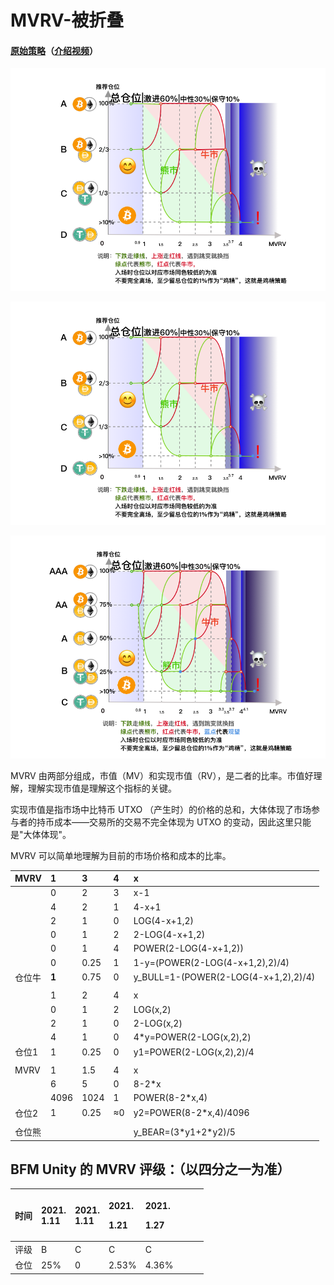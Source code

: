 # MVRV-被折叠

#### [原始策略](https://share.weiyun.com/a0QaKX11)（[介绍视频](https://www.bilibili.com/video/BV1uA411g7Sn)）

![](../.gitbook/assets/mvrv-jian-ban-.png)

![](../.gitbook/assets/mvrv-jian-ban-.png)

![](../.gitbook/assets/mvrv.png)

MVRV 由两部分组成，市值（MV）和实现市值（RV），是二者的比率。市值好理解，理解实现市值是理解这个指标的关键。

实现市值是指市场中比特币 UTXO （产生时）的价格的总和，大体体现了市场参与者的持币成本——交易所的交易不完全体现为 UTXO 的变动，因此这里只能是"大体体现"。

MVRV 可以简单地理解为目前的市场价格和成本的比率。

| MVRV | 1 | 3 | 4 | x |
| :--- | :--- | :--- | :--- | :--- |
|  | 0 | 2 | 3 | x-1 |
|  | 4 | 2 | 1 | 4-x+1 |
|  | 2 | 1 | 0 | LOG\(4-x+1,2\) |
|  | 0 | 1 | 2 | 2-LOG\(4-x+1,2\) |
|  | 0 | 1 | 4 | POWER\(2-LOG\(4-x+1,2\)\) |
|  | 0 | 0.25 | 1 | 1-y=\(POWER\(2-LOG\(4-x+1,2\),2\)/4\) |
| 仓位牛 | **1** | 0.75 | 0 | y\_BULL=1-\(POWER\(2-LOG\(4-x+1,2\),2\)/4\) |
|  |  |  |  |  |
|  | 1 | 2 | 4 | x |
|  | 0 | 1 | 2 | LOG\(x,2\) |
|  | 2 | 1 | 0 | 2-LOG\(x,2\) |
|  | 4 | 1 | 0 | 4\*y=POWER\(2-LOG\(x,2\),2\) |
| 仓位1 | 1 | 0.25 | 0 | y1=POWER\(2-LOG\(x,2\),2\)/4 |
|  |  |  |  |  |
| MVRV | 1 | 1.5 | 4 | x |
|  | 6 | 5 | 0 | 8-2\*x |
|  | 4096 | 1024 | 1 | POWER\(8-2\*x,4\) |
| 仓位2 | 1 | 0.25 | ≈0 | y2=POWER\(8-2\*x,4\)/4096 |
|  |  |  |  |  |
| 仓位熊 |  |  |  | y\_BEAR=\(3\*y1+2\*y2\)/5 |

## BFM Unity 的 MVRV 评级：（以四分之一为准）

<table>
  <thead>
    <tr>
      <th style="text-align:left">&#x65F6;&#x95F4;</th>
      <th style="text-align:left">2021.
        <br />1.11</th>
      <th style="text-align:left">2021.
        <br />1.11</th>
      <th style="text-align:left">
        <p>2021.</p>
        <p>1.21</p>
      </th>
      <th style="text-align:left">
        <p>2021.</p>
        <p>1.27</p>
      </th>
      <th style="text-align:left"></th>
      <th style="text-align:left"></th>
      <th style="text-align:left"></th>
    </tr>
  </thead>
  <tbody>
    <tr>
      <td style="text-align:left">&#x8BC4;&#x7EA7;</td>
      <td style="text-align:left">B</td>
      <td style="text-align:left">C</td>
      <td style="text-align:left">C</td>
      <td style="text-align:left">C</td>
      <td style="text-align:left"></td>
      <td style="text-align:left"></td>
      <td style="text-align:left"></td>
    </tr>
    <tr>
      <td style="text-align:left">&#x4ED3;&#x4F4D;</td>
      <td style="text-align:left">25%</td>
      <td style="text-align:left">0</td>
      <td style="text-align:left">2.53%</td>
      <td style="text-align:left">4.36%</td>
      <td style="text-align:left"></td>
      <td style="text-align:left"></td>
      <td style="text-align:left"></td>
    </tr>
  </tbody>
</table>

